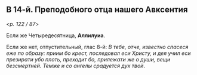 ## В 14-й. Преподобного отца нашего Авксентия

<*p. 122 / 87*>

Если же Четыредесятница, **Аллилуиа**. 

Если же нет, отпустительный, глас 8-й: *В тебе, отче, известно спасеся еже по образу: приим бо крест, 
последовал еси Христу, и дея учил еси презирати убо плоть, преходит бо, прилежати же о души, вещи 
безсмертней. Темже и со ангелы срадуется дух твой*.

